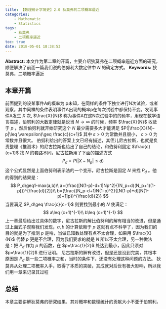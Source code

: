 ```yaml
---
title: 【数理统计学简史】2.0 狄莫弗的二项概率逼近
categories:
    - Mathematic
    - Statistics
tags:
    - 狄莫弗
    - 二项概率逼近
toc: true
date: 2018-05-01 18:38:53
---
```


**Abstract:** 本文作为第二章的开篇，主要介绍狄莫弗在二项概率逼近方面的研究，顺便解决了前面一篇我们说的伯努利大数定律中 $N$ 的确定方式。
**Keywords:** 狄莫弗，二项概率逼近

<!--more-->
## 本章开篇
前面提到的设某事件A的概率为 p未知，在同样的条件下独立进行N次试验，或者观察，其中同样的条件表明事件A出现的概率p在每次试验中都保持不变。发现事件A发生 $X$ 次, $\frac{X}{N}$ 称为事件A在这N次试验中的的频率，用现在数学语言描述，伯努利的大数定律就是说当 $N\to \infty$ 的时候，频率 $\frac{X}{N}$ 收敛于 $p$ ，然后伯努利就开始研究这个 $N$ 最少需要多大才能满足 $P(|\frac{X}{N}-p|\leq \varepsilon)\geq \frac{c}{c+1}$ 其中 $\varepsilon>0$ 为常数并且很小， $c>0$ 为常数并且很大。
伯努利给出的答案上文已经有描述，其侄儿尼古拉斯，也就是负责整理《推测术》的尼古拉斯也给出了自己的结论，和伯努利固定 $\frac{c}{c+1}$ 找 $N$ 的套路不同，尼古拉斯用了下面的描述方式
$$
P_d=P(|X-N_p|\leq d)\tag{1}
$$
这个公式显然是上面伯努利表示法的一个变形，尼古拉斯是固定 $N$ 来找 $P_d$ 。他的得到的结果是：
$$
P_d\geq1-max(a,b)\\
a=(\frac{[N(1-p)-d+1]Np^2}{(N_p+d)(N_p+1)(1-p)})^{\frac{d}{2}}\\
b=(\frac{(N_p-d+1)N(1-p)^2}{[N(1-p)+d][N(1-p)+1]p})^{\frac{d}{2}}
$$
当要满足 $P_d\geq \frac{c}{c+1}$ 则要找到最小的 $N$ 使满足：
$$
a\leq (c+1)^{-1}\\
b\leq (c+1)^{-1}
$$
上一章最后给出过具体的数字，尼古拉斯的解比伯努利的解有相当的改进，但是通过上面式子观察我们发现，$a,b$ 的计算依赖于 $p$ 这就有点不科学了，因为我们的目的就是为了推测 $p$ 是啥，当做已知数处理有点不太合理，如果用 $\frac{X}{N}$ 代替 $p$ 更是不合理，因为我们要求的就是 $N$ 所以不太合理，另一种做法是：把 $P_d$ 作为 $p$ 的函数，在 $p=\frac{1}{2}$ 处达到最小，因此只须对 $p=\frac{1}{2}$ 进行证明。
尼古拉斯的解有改进，但是还是没到完美，其根本原因是 $P_d$ 是一些二项概率之和，当时的条件下，还没有处理这种问题的方法。
狄莫弗从处理二项概率入手，取得了本质的突破，其成就对后世有极大影响，所以我们用一章来记录其过程
## 总结
本章主要讲解狄莫弗的研究结果，其对概率和数理统计的贡献大小不亚于伯努利。
